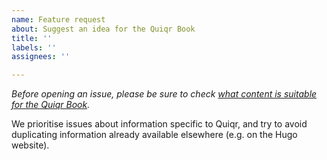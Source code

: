 ```yaml
---
name: Feature request
about: Suggest an idea for the Quiqr Book
title: ''
labels: ''
assignees: ''

---
```


*Before opening an issue, please be sure to check [what content is suitable for
the Quiqr Book](https://quiqr.org/book/about).*

We prioritise issues about information specific to Quiqr, and try to avoid duplicating information already available elsewhere (e.g. on the Hugo website).

